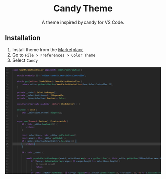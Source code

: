 <div align="center">

# Candy Theme

A theme inspired by candy for VS Code.

</div>

## Installation

1. Install theme from the [Marketplace](https://marketplace.visualstudio.com/items?itemName=meganrogge.candy-theme)
2. Go to `File > Preferences > Color Theme`
3. Select `Candy`

<img src="theme.PNG" alt="Candy theme preview" style="max-width:100%;">